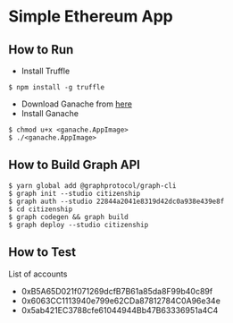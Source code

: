 # Simple Ethereum App

## How to Run
- Install Truffle
```shell
$ npm install -g truffle
```
- Download Ganache from [here](https://trufflesuite.com/ganache/index.html)
- Install Ganache
```shell
$ chmod u+x <ganache.AppImage>
$ ./<ganache.AppImage>
```

## How to Build Graph API
```shell
$ yarn global add @graphprotocol/graph-cli
$ graph init --studio citizenship
$ graph auth --studio 22844a2041e8319d42dc0a938e439e8f
$ cd citizenship
$ graph codegen && graph build
$ graph deploy --studio citizenship
```

## How to Test
List of accounts
- 0xB5A65D021f071269dcfB7B61a85da8F99b40c89f
- 0x6063CC1113940e799e62CDa87812784C0A96e34e
- 0x5ab421EC3788cfe61044944Bb47B63336951a4C4
